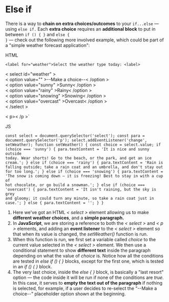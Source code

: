 # Else if

There is a way to **chain on extra choices/outcomes** to your <code>if...else</code> — using <code>else if.</code> Each **extra choice** requires an **additional block** to put in between <code>if () { }</code> and <code>else { }</code> — check out the following more involved example, which could be part of a "simple weather forecast application":

HTML

`<label for="weather">Select the weather type today: <label>`


< select id="weather" ><br>
< option value="" >--Make a choice--< /option ><br>
< option value="sunny" >Sunny< /option ><br>
< option value="rainy" >Rainy< /option ><br>
< option value="snowing" >Snowing< /option ><br>
< option value="overcast" >Overcast< /option ><br>
< /select >
  
< p>< /p >`

JS

<code>const select = document.querySelector('select');
const para = document.querySelector('p');
select.addEventListener('change', setWeather);
function setWeather() {
const choice = select.value;
  if (choice === 'sunny') {
    para.textContent = 'It is nice and sunny outside today. Wear shorts! Go to the beach, or the park, and get an ice cream.';
  } else if (choice === 'rainy') {
    para.textContent = 'Rain is falling outside; take a rain coat and an umbrella, and don\'t stay out for too long.';
  } else if (choice === 'snowing') {
    para.textContent = 'The snow is coming down — it is freezing! Best to stay in with a cup of hot chocolate, or go build a snowman.';
  } else if (choice === 'overcast') {
    para.textContent = 'It isn\'t raining, but the sky is grey and gloomy; it could turn any minute, so take a rain coat just in case.';
  } else {
    para.textContent = '';
      }
  }</code>

 
1. Here we've got an HTML <em>< select ></em> element allowing us to make **different weather choices**, and a **simple paragraph.**
2. In **JavaScript**, we are storing a reference to both the <em>< select ></em> and <em>< p ></em> elements, and adding an **event listener** to the <em>< select ></em> element so that when its value is changed, the <em>setWeather()</em> function is run.
3. When this function is run, we first set a variable called <em>choice</em> to the current value selected in the <em>< select ></em> element. We then use a conditional statement to show **different text** inside the paragraph depending on what the value of <em>choice</em> is. Notice how all the conditions are tested in <em>else if () { }</em> blocks, except for the first one, which is tested in an <em>if () { }</em> block.
4. The very last choice, inside the <em>else { }</em> block, is basically a "last resort" option — the code inside it will be run if none of the conditions are <em>true.</em> In this case, it serves to **empty the text out of the paragraph** if nothing is selected, for example, if a user decides to re-select the "--Make a choice--" placeholder option shown at the beginning.